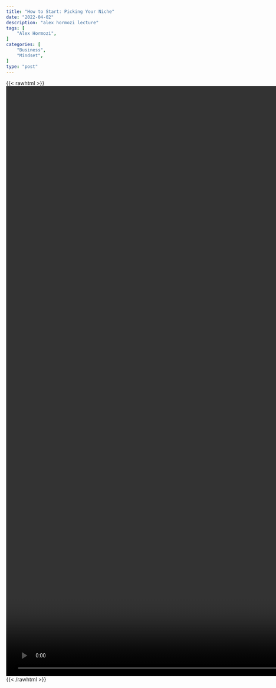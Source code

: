 ```yaml
---
title: "How to Start: Picking Your Niche"
date: "2022-04-02"
description: "alex hormozi lecture"
tags: [
    "Alex Hormozi",
]
categories: [
    "Business",
    "Mindset",
]
type: "post"
---
```

{{< rawhtml >}}
    <video style="height:40vh;width:auto" overflow="hidden" controls>
        <source src="https://lectures.dev00ps.com/ah-vids/The%2010%20Minute%20MILLIONAIRE%20entrepreneur%20advice%20for%20people%20starting%20from%20ZERO.mp4" type="video/mp4"> 
    </video>
{{< /rawhtml >}}